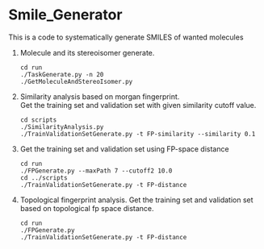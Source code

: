 # Smile_Generator
This is a code to systematically generate SMILES of wanted molecules

1. Molecule and its stereoisomer generate.
    ```
    cd run
    ./TaskGenerate.py -n 20
    ./GetMoleculeAndStereoIsomer.py
    ```
2. Similarity analysis based on morgan fingerprint.  
   Get the training set and validation set with given similarity cutoff value.
    ```
    cd scripts
    ./SimilarityAnalysis.py
    ./TrainValidationSetGenerate.py -t FP-similarity --similarity 0.1
    ```
3. Get the training set and validation set using FP-space distance
   ```
   cd run
   ./FPGenerate.py --maxPath 7 --cutoff2 10.0
   cd ../scripts
   ./TrainValidationSetGenerate.py -t FP-distance
   ```
4. Topological fingerprint analysis.
   Get the training set and validation set based on topological fp space distance.
   ```
   cd run
   ./FPGenerate.py
   ./TrainValidationSetGenerate.py -t FP-distance
   ```
